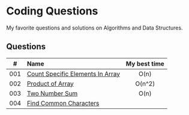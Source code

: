 # Coding Questions

My favorite questions and solutions on Algorithms and Data Structures.

## Questions

| #   | Name                                    | My best time |
|:---:|:----------------------------------------|:------------:|
| 001 | [Count Specific Elements In Array][001] | O(n)         |
| 002 | [Product of Array][002]                 | O(n^2)       |
| 003 | [Two Number Sum][003]                   | O(n)         |
| 004 | [Find Common Characters][004]           |              |

[001]: questions/001-CountSpecificElementsInArray.md

[002]: questions/002-ProductOfArray.md

[003]: questions/003-TwoNumberSum.md

[004]: questions/004-FindCommonCharacters.md